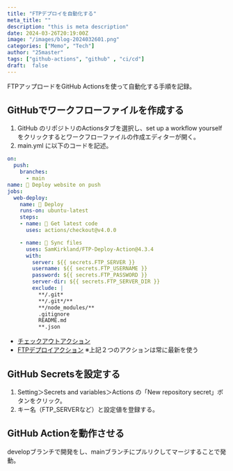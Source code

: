 ```yaml
---
title: "FTPデプロイを自動化する"
meta_title: ""
description: "this is meta description"
date: 2024-03-26T20:19:00Z
image: "/images/blog-2024032601.png"
categories: ["Memo", "Tech"]
author: "25master"
tags: ["github-actions", "github" , "ci/cd"]
draft:  false
---
```


FTPアップロードをGitHub Actionsを使って自動化する手順を記録。

## GitHubでワークフローファイルを作成する

1. GitHub のリポジトリのActionsタブを選択し、set up a workflow yourself をクリックするとワークフローファイルの作成エディターが開く。
2. main.yml に以下のコードを記述。

```yml
on:
  push:
    branches:
      - main
name: 🚀 Deploy website on push
jobs:
  web-deploy:
    name: 🎉 Deploy
    runs-on: ubuntu-latest
    steps:
    - name: 🚚 Get latest code
      uses: actions/checkout@v4.0.0

    - name: 📂 Sync files
      uses: SamKirkland/FTP-Deploy-Action@4.3.4
      with:
        server: ${{ secrets.FTP_SERVER }}
        username: ${{ secrets.FTP_USERNAME }}
        password: ${{ secrets.FTP_PASSWORD }}
        server-dir: ${{ secrets.FTP_SERVER_DIR }}
        exclude: |
          **/.git*
          **/.git*/**
          **/node_modules/**
          .gitignore
          README.md
          **.json
```
- [チェックアウトアクション](https://github.com/actions/checkout)
- [FTPデプロイアクション](https://github.com/SamKirkland/FTP-Deploy-Action)
※上記２つのアクションは常に最新を使う

## GitHub Secretsを設定する

1. Setting＞Secrets and variables＞Actions の「New repository secret」ボタンをクリック。
2. キー名（FTP_SERVERなど）と設定値を登録する。

## GitHub Actionを動作させる

developブランチで開発をし、mainブランチにプルリクしてマージすることで発動。
